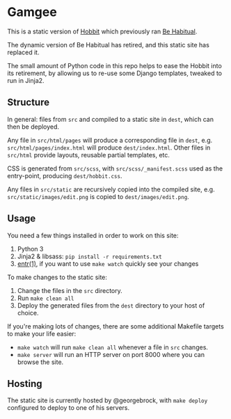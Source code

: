 # Gamgee

This is a static version of [Hobbit](https://github.com/devfort/behabitual)
which previously ran [Be Habitual](https://www.behabitual.com).

The dynamic version of Be Habitual has retired, and this static site
has replaced it.

The small amount of Python code in this repo helps to ease the Hobbit into its
retirement, by allowing us to re-use some Django templates, tweaked to run in
Jinja2.


## Structure

In general: files from `src` and compiled to a static site in `dest`, which can
then be deployed.

Any file in `src/html/pages` will produce a corresponding file in `dest`, e.g.
`src/html/pages/index.html` will produce `dest/index.html`.
Other files in `src/html` provide layouts, reusable partial templates, etc.

CSS is generated from `src/scss`, with `src/scss/_manifest.scss` used as the
entry-point, producing `dest/hobbit.css`.

Any files in `src/static` are recursively copied into the compiled site, e.g.
`src/static/images/edit.png` is copied to `dest/images/edit.png`.


## Usage

You need a few things installed in order to work on this site:

1. Python 3
2. Jinja2 & libsass: `pip install -r requirements.txt`
3. [entr(1)][1], if you want to use `make watch` quickly see your changes

[1]: http://eradman.com/entrproject/

To make changes to the static site:

1. Change the files in the `src` directory.
2. Run `make clean all`
3. Deploy the generated files from the `dest` directory to your host of choice.

If you're making lots of changes, there are some additional Makefile targets to
make your life easier:

- `make watch` will run `make clean all` whenever a file in `src` changes.
- `make server` will run an HTTP server on port 8000 where you can browse the
  site.


## Hosting

The static site is currently hosted by @georgebrock, with `make deploy`
configured to deploy to one of his servers.
